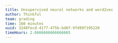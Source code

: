 ```yaml
---
title: Unsupervised neural networks and word2vec
author: Thinkful
team: grading
time: 160 minutes
uuid: 3248fecd-4177-475b-bd6f-9fd99f195220
timeHours: 2.6666666666666665
---
```


<jupyter notebook-name="4.4.4 Unsupervised Neural Networks and NLP" course-code="DSBC" />